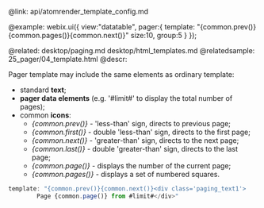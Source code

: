 @link: api/atomrender_template_config.md

@example:
webix.ui({
	view:"datatable",
	pager:{
		template: "{common.prev()}{common.pages()}{common.next()}"
		size:10,
		group:5
	}
});

@related:
	desktop/paging.md
    desktop/html_templates.md
@relatedsample:
	25_pager/04_template.html
@descr:

Pager template may include the same elements as ordinary template:

- standard **text**;
- **pager data elements** (e.g. '#limit#' to display the total number of pages);
- common **icons**:
	- *{common.prev()}* - 'less-than' sign, directs to previous page;
	- *{common.first()}* - double 'less-than' sign, directs to the first page;
	- *{common.next()}* - 'greater-than' sign, directs to the next page;
	- *{common.last()}* - double 'greater-than' sign, directs to the last page;
	- *{common.page()}* - displays the number of the current page;
	- *{common.pages()}* - displays a set of numbered squares.

~~~js
template: "{common.prev()}{common.next()}<div class='paging_text1'>
		Page {common.page()} from #limit#</div>"
~~~